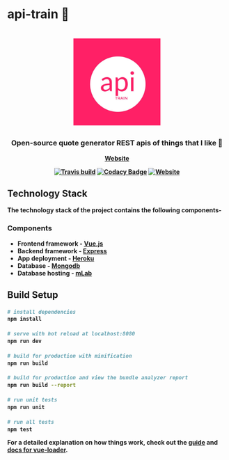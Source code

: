 # api-train 🚂
<h1 align="center">
	<img
		width="200"
		alt="api-Train"
		src="https://raw.githubusercontent.com/mukulkhanna/api-train/master/web/static/six.jpg">
</h1>
<h3 align="center">Open-source quote generator REST apis of things that I like 🎉 </h3>

<p align="center">
	<strong>
		<a href="https://api-train.herokuapp.com">Website</a>
</p>

<p align="center">
	<a href="https://travis-ci.org/mukulkhanna/api-train"><img
		alt="Travis build"
		src="https://travis-ci.org/mukulkhanna/api-train.svg?branch=master"></a>
	<a href="https://app.codacy.com/app/mukulkhanna/api-train?utm_source=github.com&utm_medium=referral&utm_content=mukulkhanna/api-train&utm_campaign=Badge_Grade_Dashboard"><img
		alt="Codacy Badge"
		src="https://api.codacy.com/project/badge/Grade/da52dd8a314c4c838336effc49c11be9"></a>
	<a href="https://api-train.herokuapp.com"><img
		alt="Website"
		src="https://img.shields.io/badge/webiste-live-brightgreen.svg?style=flat-square"></a>
</p>


## Technology Stack

The technology stack of the project contains the following components-

### Components

* Frontend framework - [Vue.js](https://vuejs.org/)
* Backend framework - [Express](https://expressjs.com/)
* App deployment - [Heroku](https://heroku.com)
* Database - [Mongodb](https://www.mongodb.com/)
* Database hosting - [mLab](https://mlab.com/)


## Build Setup

``` bash
# install dependencies
npm install

# serve with hot reload at localhost:8080
npm run dev

# build for production with minification
npm run build

# build for production and view the bundle analyzer report
npm run build --report

# run unit tests
npm run unit

# run all tests
npm test
```

For a detailed explanation on how things work, check out the [guide](http://vuejs-templates.github.io/webpack/) and [docs for vue-loader](http://vuejs.github.io/vue-loader).
